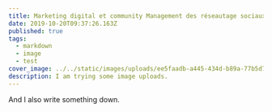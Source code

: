 ```yaml
---
title: Marketing digital et community Management des réseautage sociaux.
date: 2019-10-20T09:37:26.163Z
published: true
tags:
  - markdown
  - image
  - test
cover_image: ../../static/images/uploads/ee5faadb-a445-434d-b89a-77b5d74082d8.gif
description: I am trying some image uploads.
---
```

And I also write something down.
